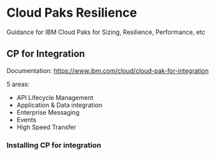 # Cloud Paks Resilience

Guidance for IBM Cloud Paks for Sizing, Resilience, Performance, etc

## CP for Integration

Documentation: https://www.ibm.com/cloud/cloud-pak-for-integration

5 areas:

* API Lifecycle Management
* Application & Data integration
* Enterprise Messaging
* Events
* High Speed Transfer

### Installing CP for integration
